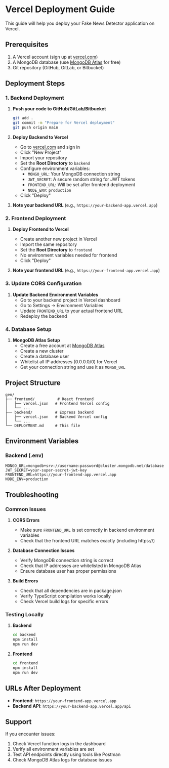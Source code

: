 # Vercel Deployment Guide

This guide will help you deploy your Fake News Detector application on Vercel.

## Prerequisites

1. A Vercel account (sign up at [vercel.com](https://vercel.com))
2. A MongoDB database (use [MongoDB Atlas](https://www.mongodb.com/atlas) for free)
3. Git repository (GitHub, GitLab, or Bitbucket)

## Deployment Steps

### 1. Backend Deployment

1. **Push your code to GitHub/GitLab/Bitbucket**
   ```bash
   git add .
   git commit -m "Prepare for Vercel deployment"
   git push origin main
   ```

2. **Deploy Backend to Vercel**
   - Go to [vercel.com](https://vercel.com) and sign in
   - Click "New Project"
   - Import your repository
   - Set the **Root Directory** to `backend`
   - Configure environment variables:
     - `MONGO_URL`: Your MongoDB connection string
     - `JWT_SECRET`: A secure random string for JWT tokens
     - `FRONTEND_URL`: Will be set after frontend deployment
     - `NODE_ENV`: `production`
   - Click "Deploy"

3. **Note your backend URL** (e.g., `https://your-backend-app.vercel.app`)

### 2. Frontend Deployment

1. **Deploy Frontend to Vercel**
   - Create another new project in Vercel
   - Import the same repository
   - Set the **Root Directory** to `frontend`
   - No environment variables needed for frontend
   - Click "Deploy"

2. **Note your frontend URL** (e.g., `https://your-frontend-app.vercel.app`)

### 3. Update CORS Configuration

1. **Update Backend Environment Variables**
   - Go to your backend project in Vercel dashboard
   - Go to Settings → Environment Variables
   - Update `FRONTEND_URL` to your actual frontend URL
   - Redeploy the backend

### 4. Database Setup

1. **MongoDB Atlas Setup**
   - Create a free account at [MongoDB Atlas](https://www.mongodb.com/atlas)
   - Create a new cluster
   - Create a database user
   - Whitelist all IP addresses (0.0.0.0/0) for Vercel
   - Get your connection string and use it as `MONGO_URL`

## Project Structure

```
gen/
├── frontend/          # React frontend
│   ├── vercel.json   # Frontend Vercel config
│   └── ...
├── backend/          # Express backend
│   ├── vercel.json   # Backend Vercel config
│   └── ...
└── DEPLOYMENT.md     # This file
```

## Environment Variables

### Backend (.env)
```
MONGO_URL=mongodb+srv://username:password@cluster.mongodb.net/database
JWT_SECRET=your-super-secret-jwt-key
FRONTEND_URL=https://your-frontend-app.vercel.app
NODE_ENV=production
```

## Troubleshooting

### Common Issues

1. **CORS Errors**
   - Make sure `FRONTEND_URL` is set correctly in backend environment variables
   - Check that the frontend URL matches exactly (including https://)

2. **Database Connection Issues**
   - Verify MongoDB connection string is correct
   - Check that IP addresses are whitelisted in MongoDB Atlas
   - Ensure database user has proper permissions

3. **Build Errors**
   - Check that all dependencies are in package.json
   - Verify TypeScript compilation works locally
   - Check Vercel build logs for specific errors

### Testing Locally

1. **Backend**
   ```bash
   cd backend
   npm install
   npm run dev
   ```

2. **Frontend**
   ```bash
   cd frontend
   npm install
   npm run dev
   ```

## URLs After Deployment

- **Frontend**: `https://your-frontend-app.vercel.app`
- **Backend API**: `https://your-backend-app.vercel.app/api`

## Support

If you encounter issues:
1. Check Vercel function logs in the dashboard
2. Verify all environment variables are set
3. Test API endpoints directly using tools like Postman
4. Check MongoDB Atlas logs for database issues
